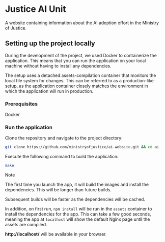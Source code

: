 # Justice AI Unit

A website containing information about the AI adoption effort in the Ministry of Justice.

## Setting up the project locally

During the development of the project, we used Docker to containerize the application. This means that you can run the application on your local machine without having to install any dependencies.

The setup uses a detached assets-compilation container that monitors the local file system for changes. This can be referred to as a production-like setup, as the application container closely matches the environment in which the application will run in production.

### Prerequisites

Docker

### Run the application

Clone the repository and navigate to the project directory:

```bash
git clone https://github.com/ministryofjustice/ai-website.git && cd ai-website
```

Execute the following command to build the application:

```bash
make
```

> [!NOTE]
> The first time you launch the app, it will build the images and install the dependencies. This will be longer than future builds.
> 
> Subsequent builds will be faster as the dependencies will be cached.
> 
> In addition, on first run, `npm install` will be run in the `assets` container to install the dependencies for the app. This can take a few good seconds, meaning the app at `localhost` will show the default Nginx page until the assets are compiled.

**http://localhost/** will be available in your browser.
